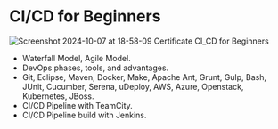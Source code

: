 # CI/CD for Beginners
![Screenshot 2024-10-07 at 18-58-09 Certificate CI_CD for Beginners](https://github.com/user-attachments/assets/7bcc972b-ca16-4eb4-b22c-8b3742eea91b)

*  Waterfall Model, Agile Model.
*  DevOps phases, tools, and advantages.
*  Git, Eclipse, Maven, Docker, Make, Apache Ant, Grunt, Gulp, Bash, JUnit, Cucumber, Serena, uDeploy, AWS, Azure, Openstack, Kubernetes, JBoss.
*  CI/CD Pipeline with TeamCity.
*  CI/CD Pipeline build with Jenkins.
  
  
